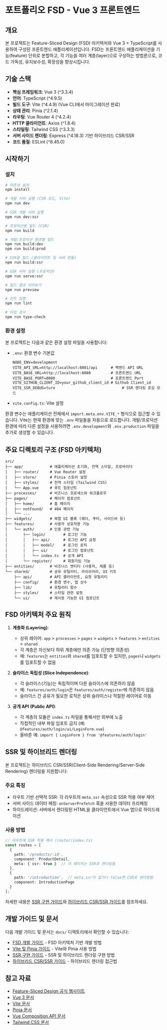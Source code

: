 # 포트폴리오 FSD - Vue 3 프론트엔드

## 개요

본 프로젝트는 Feature-Sliced Design (FSD) 아키텍처와 Vue 3 + TypeScript를 사용하여 구성된 프론트엔드 애플리케이션입니다. FSD는 프론트엔드 애플리케이션을 기능(feature) 단위로 분할하고, 각 기능을 여러 계층(layer)으로 구성하는 방법론으로, 코드 가독성, 유지보수성, 확장성을 향상시킵니다.

## 기술 스택

- **핵심 프레임워크**: Vue 3 (^3.3.4)
- **언어**: TypeScript (^4.9.5)
- **빌드 도구**: Vite (^4.4.9) (Vue CLI에서 마이그레이션 완료)
- **상태 관리**: Pinia (^2.1.4)
- **라우팅**: Vue Router 4 (^4.2.4)
- **HTTP 클라이언트**: Axios (^1.8.4)
- **스타일링**: Tailwind CSS (^3.3.3)
- **서버 사이드 렌더링**: Express (^4.18.3) 기반 하이브리드 CSR/SSR
- **코드 품질**: ESLint (^8.45.0)

## 시작하기

### 설치

```bash
# 의존성 설치
npm install

# 개발 서버 실행 (CSR 모드, Vite)
npm run dev

# SSR 개발 서버 실행
npm run dev:ssr

# 프로덕션용 빌드 (CSR)
npm run build

# 개발/프로덕션 환경별 빌드
npm run build:dev
npm run build:prod

# SSR용 빌드 (클라이언트 및 서버 번들)
npm run build:ssr

# SSR 서버 실행 (프로덕션)
npm run serve:ssr

# 빌드 결과 미리보기
npm run preview

# 린트 실행
npm run lint

# 타입 검사
npm run type-check
```

### 환경 설정

본 프로젝트는 다음과 같은 환경 설정 파일을 사용합니다:

- `.env`: 환경 변수 기본값
  ```
  NODE_ENV=development
  VITE_API_URL=http://localhost:8081/api      # 백엔드 API URL
  VITE_BASE_URL=http://localhost:8080         # 프론트엔드 URL
  VITE_BASE_PORT=8080                         # 프론트엔드 Port
  VITE_GITHUB_CLIENT_ID=your_github_client_id # Github Client_id
  VITE_SSR_DEBUG=ture                              # SSR 렌더링 로깅 모드
  ```
- `vite.config.ts`: Vite 설정

환경 변수는 애플리케이션 전체에서 `import.meta.env.VITE_*` 형식으로 접근할 수 있습니다.
Vite는 현재 환경에 맞는 `.env` 파일들을 자동으로 로드합니다. 개발/프로덕션 환경에 따라 다른 설정을 사용하려면 `.env.development`와 `.env.production` 파일을 추가로 생성할 수 있습니다.

## 주요 디렉토리 구조 (FSD 아키텍처)

```
src/
├── app/            # 애플리케이션 초기화, 전역 스타일, 프로바이더
│   ├── router/     # Vue Router 설정
│   ├── store/      # Pinia 스토어 설정
│   ├── styles/     # 전역 스타일 (Tailwind CSS)
│   └── App.vue     # 루트 컴포넌트
├── processes/      # 비즈니스 프로세스와 워크플로우
├── pages/          # 페이지 컴포넌트
│   ├── home/       # 홈 페이지
│   ├── notFound/   # 404 페이지
│   └── ...
├── widgets/        # 복합 UI 블록 (헤더, 푸터, 사이드바 등)
├── features/       # 사용자 상호작용 기능
│   └── auth/       # 인증 관련 기능
│       ├── login/        # 로그인 기능
│       │   ├── api/      # 로그인 API 요청
│       │   ├── model/    # 로그인 로직
│       │   ├── ui/       # 로그인 컴포넌트
│       │   └── index.ts  # 공개 API
│       └── register/     # 회원가입 기능
├── entities/       # 비즈니스 엔티티 (사용자, 제품 등)
└── shared/         # 공유 유틸리티, 라이브러리, UI 키트
    ├── api/        # API 클라이언트, 요청 유틸리티
    ├── config/     # 환경 변수, 앱 상수
    ├── lib/        # 유틸리티 함수
    ├── styles/     # 스타일 관련 설정
    └── ui/         # 재사용 가능한 UI 컴포넌트
```

## FSD 아키텍처 주요 원칙

1. **계층화 (Layering)**:
   - 상위 레이어: `app` > `processes` > `pages` > `widgets` > `features` > `entities` > `shared`
   - 각 계층은 자신보다 하위 계층에만 의존 가능 (단방향 의존성)
   - 예: `features`는 `entities`와 `shared`를 임포트할 수 있지만, `pages`나 `widgets`를 임포트할 수 없음

2. **슬라이스 독립성 (Slice Independence)**:
   - 각 슬라이스(기능)는 독립적이며 다른 슬라이스에 의존하지 않음
   - 예: `features/auth/login`은 `features/auth/register`에 의존하지 않음
   - 슬라이스 간 공유가 필요한 로직은 상위 슬라이스나 적절한 레이어로 이동

3. **공개 API (Public API)**:
   - 각 계층의 모듈은 `index.ts` 파일을 통해서만 외부에 노출
   - 직접적인 내부 파일 임포트 금지 (예: `@features/auth/login/ui/LoginForm.vue`)
   - 올바른 예: `import { LoginForm } from '@features/auth/login'`

## SSR 및 하이브리드 렌더링

본 프로젝트는 하이브리드 CSR/SSR(Client-Side Rendering/Server-Side Rendering) 렌더링을 지원합니다:

### 주요 특징

- 라우트 기반 선택적 SSR: 각 라우트의 `meta.ssr` 속성으로 SSR 적용 여부 제어
- 서버 사이드 데이터 페칭: `onServerPrefetch` 훅을 사용한 데이터 프리페칭
- 하이드레이션: 서버에서 렌더링된 HTML을 클라이언트에서 Vue 앱으로 하이드레이션

### 사용 방법

```typescript
// 라우트에 SSR 적용 예시 (router/index.ts)
const routes = [
  {
    path: '/products/:id',
    component: ProductDetail,
    meta: { ssr: true }  // 이 페이지는 SSR로 렌더링됨
  },
  {
    path: '/introduction',  // meta.ssr이 없거나 false면 CSR로 렌더링됨
    component: IntroductionPage
  }
];
```

자세한 내용은 [SSR 구현 가이드](ssr-guide.md)와 [하이브리드 CSR/SSR 가이드](hybrid-ssr-csr.md)를 참조하세요.

## 개발 가이드 및 문서

다음 개발 가이드 및 문서는 `docs/` 디렉토리에서 확인할 수 있습니다:

- [FSD 개발 가이드](development-guide.md) - FSD 아키텍처 기반 개발 방법
- [Vite 및 Pinia 가이드](vite-pinia-guide.md) - Vite와 Pinia 사용 방법
- [SSR 구현 가이드](ssr-guide.md) - SSR 및 하이브리드 렌더링 구현 방법
- [하이브리드 CSR/SSR 가이드](hybrid-ssr-csr.md) - 하이브리드 렌더링 접근법

## 참고 자료

- [Feature-Sliced Design 공식 웹사이트](https://feature-sliced.design/)
- [Vue 3 문서](https://v3.vuejs.org/)
- [Vite 문서](https://vitejs.dev/guide/)
- [Pinia 문서](https://pinia.vuejs.org/)
- [Vue Composition API 문서](https://v3.vuejs.org/guide/composition-api-introduction.html)
- [Tailwind CSS 문서](https://tailwindcss.com/docs)
